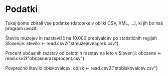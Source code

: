 # Podatki

Tukaj bomo zbirali vse podatke (datoteke v obliki CSV, XML, ...), ki jih bo naš
program uvozil.

Število muzejev in razstavišč na 10.000 prebivalcev po statističnih regijah Slovenije:
stevilo <- read.csv2("stmuzejevnapreb.csv")

Procent občasnih razstav od celotnih razstav na leto v Sloveniji:
obcasne <- read.csv2("obcasnerazsprocent.csv")

Povprečno število obiskovalcev:
obisk <- read.csv2("stobiskovalcev.csv")

